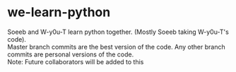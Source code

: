 # we-learn-python
Soeeb and W-y0u-T learn python together. (Mostly Soeeb taking W-y0u-T's code). <br>
Master branch commits are the best version of the code. Any other branch commits are personal versions of the code.<br>
Note: Future collaborators will be added to this
